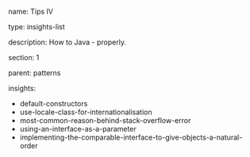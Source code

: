 name: Tips IV

type: insights-list

description: How to Java - properly.

section: 1

parent: patterns

insights:
  - default-constructors
  - use-locale-class-for-internationalisation
  - most-common-reason-behind-stack-overflow-error
  - using-an-interface-as-a-parameter
  - implementing-the-comparable-interface-to-give-objects-a-natural-order
